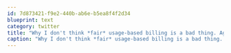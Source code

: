 ```yaml
---
id: 7d873421-f9e2-440b-ab6e-b5ea8f4f2d34
blueprint: text
category: twitter
title: "Why I don't think *fair* usage-based billing is a bad thing. Agree/disagree?  thing.http://darylchymko.ca/?p=111"
caption: "Why I don't think *fair* usage-based billing is a bad thing. Agree/disagree?  thing.http://darylchymko.ca/?p=111"
---
```

